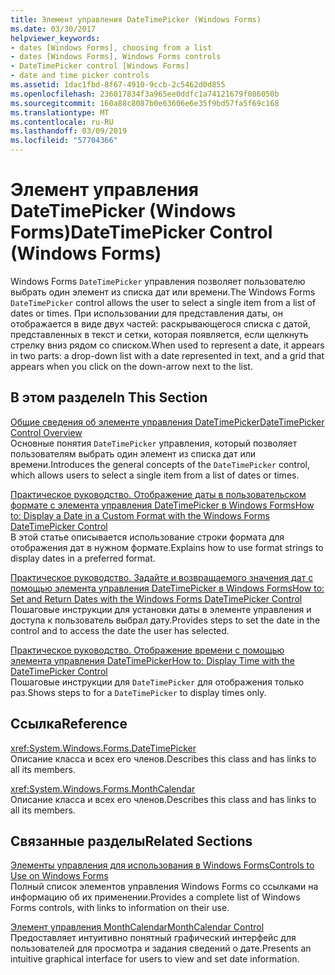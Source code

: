 ```yaml
---
title: Элемент управления DateTimePicker (Windows Forms)
ms.date: 03/30/2017
helpviewer_keywords:
- dates [Windows Forms], choosing from a list
- dates [Windows Forms], Windows Forms controls
- DateTimePicker control [Windows Forms]
- date and time picker controls
ms.assetid: 1dac1fbd-8f67-4910-9ccb-2c5462d0d855
ms.openlocfilehash: 236017834f3a965ee0ddfc1a74121679f086050b
ms.sourcegitcommit: 160a88c8087b0e63606e6e35f9bd57fa5f69c168
ms.translationtype: MT
ms.contentlocale: ru-RU
ms.lasthandoff: 03/09/2019
ms.locfileid: "57704366"
---
```

# <a name="datetimepicker-control-windows-forms"></a><span data-ttu-id="e9906-102">Элемент управления DateTimePicker (Windows Forms)</span><span class="sxs-lookup"><span data-stu-id="e9906-102">DateTimePicker Control (Windows Forms)</span></span>
<span data-ttu-id="e9906-103">Windows Forms `DateTimePicker` управления позволяет пользователю выбрать один элемент из списка дат или времени.</span><span class="sxs-lookup"><span data-stu-id="e9906-103">The Windows Forms `DateTimePicker` control allows the user to select a single item from a list of dates or times.</span></span> <span data-ttu-id="e9906-104">При использовании для представления даты, он отображается в виде двух частей: раскрывающегося списка с датой, представленных в текст и сетки, которая появляется, если щелкнуть стрелку вниз рядом со списком.</span><span class="sxs-lookup"><span data-stu-id="e9906-104">When used to represent a date, it appears in two parts: a drop-down list with a date represented in text, and a grid that appears when you click on the down-arrow next to the list.</span></span>  
  
## <a name="in-this-section"></a><span data-ttu-id="e9906-105">В этом разделе</span><span class="sxs-lookup"><span data-stu-id="e9906-105">In This Section</span></span>  
 [<span data-ttu-id="e9906-106">Общие сведения об элементе управления DateTimePicker</span><span class="sxs-lookup"><span data-stu-id="e9906-106">DateTimePicker Control Overview</span></span>](datetimepicker-control-overview-windows-forms.md)  
 <span data-ttu-id="e9906-107">Основные понятия `DateTimePicker` управления, который позволяет пользователям выбрать один элемент из списка дат или времени.</span><span class="sxs-lookup"><span data-stu-id="e9906-107">Introduces the general concepts of the `DateTimePicker` control, which allows users to select a single item from a list of dates or times.</span></span>  
  
 [<span data-ttu-id="e9906-108">Практическое руководство. Отображение даты в пользовательском формате с элемента управления DateTimePicker в Windows Forms</span><span class="sxs-lookup"><span data-stu-id="e9906-108">How to: Display a Date in a Custom Format with the Windows Forms DateTimePicker Control</span></span>](display-a-date-in-a-custom-format-with-wf-datetimepicker-control.md)  
 <span data-ttu-id="e9906-109">В этой статье описывается использование строки формата для отображения дат в нужном формате.</span><span class="sxs-lookup"><span data-stu-id="e9906-109">Explains how to use format strings to display dates in a preferred format.</span></span>  
  
 [<span data-ttu-id="e9906-110">Практическое руководство. Задайте и возвращаемого значения дат с помощью элемента управления DateTimePicker в Windows Forms</span><span class="sxs-lookup"><span data-stu-id="e9906-110">How to: Set and Return Dates with the Windows Forms DateTimePicker Control</span></span>](how-to-set-and-return-dates-with-the-windows-forms-datetimepicker-control.md)  
 <span data-ttu-id="e9906-111">Пошаговые инструкции для установки даты в элементе управления и доступа к пользователь выбрал дату.</span><span class="sxs-lookup"><span data-stu-id="e9906-111">Provides steps to set the date in the control and to access the date the user has selected.</span></span>  
  
 [<span data-ttu-id="e9906-112">Практическое руководство. Отображение времени с помощью элемента управления DateTimePicker</span><span class="sxs-lookup"><span data-stu-id="e9906-112">How to: Display Time with the DateTimePicker Control</span></span>](how-to-display-time-with-the-datetimepicker-control.md)  
 <span data-ttu-id="e9906-113">Пошаговые инструкции для `DateTimePicker` для отображения только раз.</span><span class="sxs-lookup"><span data-stu-id="e9906-113">Shows steps to for a `DateTimePicker` to display times only.</span></span>  
  
## <a name="reference"></a><span data-ttu-id="e9906-114">Ссылка</span><span class="sxs-lookup"><span data-stu-id="e9906-114">Reference</span></span>  
 <xref:System.Windows.Forms.DateTimePicker>  
 <span data-ttu-id="e9906-115">Описание класса и всех его членов.</span><span class="sxs-lookup"><span data-stu-id="e9906-115">Describes this class and has links to all its members.</span></span>  
  
 <xref:System.Windows.Forms.MonthCalendar>  
 <span data-ttu-id="e9906-116">Описание класса и всех его членов.</span><span class="sxs-lookup"><span data-stu-id="e9906-116">Describes this class and has links to all its members.</span></span>  
  
## <a name="related-sections"></a><span data-ttu-id="e9906-117">Связанные разделы</span><span class="sxs-lookup"><span data-stu-id="e9906-117">Related Sections</span></span>  
 [<span data-ttu-id="e9906-118">Элементы управления для использования в Windows Forms</span><span class="sxs-lookup"><span data-stu-id="e9906-118">Controls to Use on Windows Forms</span></span>](controls-to-use-on-windows-forms.md)  
 <span data-ttu-id="e9906-119">Полный список элементов управления Windows Forms со ссылками на информацию об их применении.</span><span class="sxs-lookup"><span data-stu-id="e9906-119">Provides a complete list of Windows Forms controls, with links to information on their use.</span></span>  
  
 [<span data-ttu-id="e9906-120">Элемент управления MonthCalendar</span><span class="sxs-lookup"><span data-stu-id="e9906-120">MonthCalendar Control</span></span>](monthcalendar-control-windows-forms.md)  
 <span data-ttu-id="e9906-121">Предоставляет интуитивно понятный графический интерфейс для пользователей для просмотра и задания сведений о дате.</span><span class="sxs-lookup"><span data-stu-id="e9906-121">Presents an intuitive graphical interface for users to view and set date information.</span></span>
